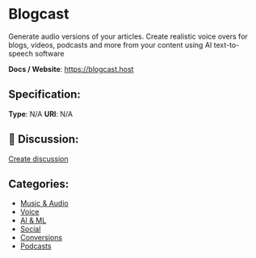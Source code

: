 # Blogcast


Generate audio versions of your articles. Create realistic voice overs for blogs, videos, podcasts and more from your content using AI text-to-speech software

**Docs / Website**: https://blogcast.host

## Specification:
**Type**:  N/A 
**URI**:  N/A 

## 💬 Discussion:
[Create discussion](link)

## Categories:
- [Music & Audio](https://github.com/apis-list/apis-list#music-and-audio)
- [Voice](https://github.com/apis-list/apis-list#voice)
- [AI & ML](https://github.com/apis-list/apis-list#ai-and-ml)
- [Social](https://github.com/apis-list/apis-list#social)
- [Conversions](https://github.com/apis-list/apis-list#conversions)
- [Podcasts](https://github.com/apis-list/apis-list#podcasts)





